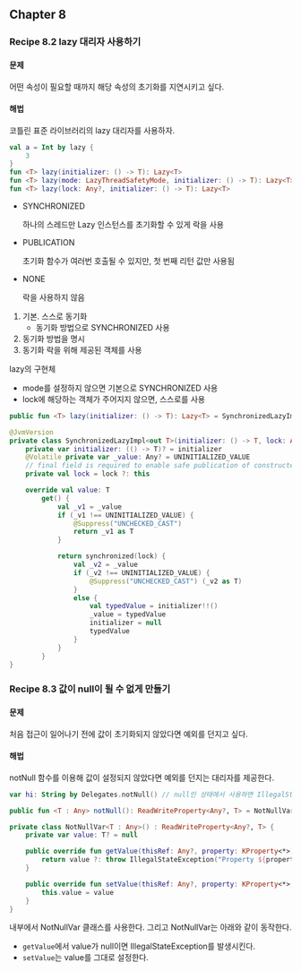 ## Chapter 8
### Recipe 8.2 lazy 대리자 사용하기
#### 문제
어떤 속성이 필요할 때까지 해당 속성의 초기화를 지연시키고 싶다.
#### 해법
코틀린 표준 라이브러리의 lazy 대리자를 사용하자.

```kotlin
val a = Int by lazy {
    3
}
fun <T> lazy(initializer: () -> T): Lazy<T>
fun <T> lazy(mode: LazyThreadSafetyMode, initializer: () -> T): Lazy<T>
fun <T> lazy(lock: Any?, initializer: () -> T): Lazy<T>
```
- SYNCHRONIZED

    하나의 스레드만 Lazy 인스턴스를 초기화할 수 있게 락을 사용
- PUBLICATION

    초기화 함수가 여러번 호출될 수 있지만, 첫 번째 리턴 값만 사용됨
- NONE

    락을 사용하지 않음

1. 기본. 스스로 동기화
   - 동기화 방법으로 SYNCHRONIZED 사용
2. 동기화 방법을 명시
3. 동기화 락을 위해 제공된 객체를 사용

lazy의 구현체
- mode를 설정하지 않으면 기본으로 SYNCHRONIZED 사용
- lock에 해당하는 객체가 주어지지 않으면, 스스로를 사용
```kotlin
public fun <T> lazy(initializer: () -> T): Lazy<T> = SynchronizedLazyImpl(initializer) // 1의 예시

@JvmVersion
private class SynchronizedLazyImpl<out T>(initializer: () -> T, lock: Any? = null) : Lazy<T>, Serializable {
    private var initializer: (() -> T)? = initializer
    @Volatile private var _value: Any? = UNINITIALIZED_VALUE
    // final field is required to enable safe publication of constructed instance
    private val lock = lock ?: this

    override val value: T
        get() {
            val _v1 = _value
            if (_v1 !== UNINITIALIZED_VALUE) {
                @Suppress("UNCHECKED_CAST")
                return _v1 as T
            }

            return synchronized(lock) {
                val _v2 = _value
                if (_v2 !== UNINITIALIZED_VALUE) {
                    @Suppress("UNCHECKED_CAST") (_v2 as T)
                }
                else {
                    val typedValue = initializer!!()
                    _value = typedValue
                    initializer = null
                    typedValue
                }
            }
        }
}
```

### Recipe 8.3 값이 null이 될 수 없게 만들기
#### 문제
처음 접근이 일어나기 전에 값이 초기화되지 않았다면 예외를 던지고 싶다.
#### 해법
notNull 함수를 이용해 값이 설정되지 않았다면 예외를 던지는 대리자를 제공한다.

```kotlin
var hi: String by Delegates.notNull() // null인 상태에서 사용하면 IllegalStateException 발생

public fun <T : Any> notNull(): ReadWriteProperty<Any?, T> = NotNullVar()

private class NotNullVar<T : Any>() : ReadWriteProperty<Any?, T> {
    private var value: T? = null

    public override fun getValue(thisRef: Any?, property: KProperty<*>): T {
        return value ?: throw IllegalStateException("Property ${property.name} should be initialized before get.")
    }

    public override fun setValue(thisRef: Any?, property: KProperty<*>, value: T) {
        this.value = value
    }
}
```
내부에서 NotNullVar 클래스를 사용한다. 그리고 NotNullVar는 아래와 같이 동작한다.
- `getValue`에서 value가 null이면 IllegalStateException를 발생시킨다.
- `setValue`는 value를 그대로 설정한다.

